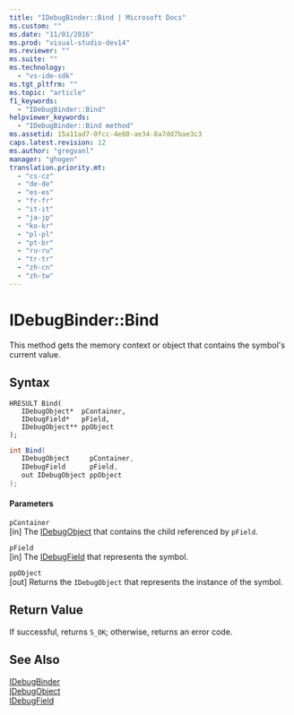 ```yaml
---
title: "IDebugBinder::Bind | Microsoft Docs"
ms.custom: ""
ms.date: "11/01/2016"
ms.prod: "visual-studio-dev14"
ms.reviewer: ""
ms.suite: ""
ms.technology: 
  - "vs-ide-sdk"
ms.tgt_pltfrm: ""
ms.topic: "article"
f1_keywords: 
  - "IDebugBinder::Bind"
helpviewer_keywords: 
  - "IDebugBinder::Bind method"
ms.assetid: 15a11ad7-0fcc-4e80-ae34-8a7dd7bae3c3
caps.latest.revision: 12
ms.author: "gregvanl"
manager: "ghogen"
translation.priority.mt: 
  - "cs-cz"
  - "de-de"
  - "es-es"
  - "fr-fr"
  - "it-it"
  - "ja-jp"
  - "ko-kr"
  - "pl-pl"
  - "pt-br"
  - "ru-ru"
  - "tr-tr"
  - "zh-cn"
  - "zh-tw"
---
```

# IDebugBinder::Bind
This method gets the memory context or object that contains the symbol's current value.  
  
## Syntax  
  
```cpp#  
HRESULT Bind(   
   IDebugObject*  pContainer,  
   IDebugField*   pField,  
   IDebugObject** ppObject  
);  
```  
  
```c#  
int Bind(  
   IDebugObject     pContainer,  
   IDebugField      pField,  
   out IDebugObject ppObject  
);  
```  
  
#### Parameters  
 `pContainer`  
 [in] The [IDebugObject](../../../extensibility/debugger/reference/idebugobject.md) that contains the child referenced by `pField`.  
  
 `pField`  
 [in] The [IDebugField](../../../extensibility/debugger/reference/idebugfield.md) that represents the symbol.  
  
 `ppObject`  
 [out] Returns the `IDebugObject` that represents the instance of the symbol.  
  
## Return Value  
 If successful, returns `S_OK`; otherwise, returns an error code.  
  
## See Also  
 [IDebugBinder](../../../extensibility/debugger/reference/idebugbinder.md)   
 [IDebugObject](../../../extensibility/debugger/reference/idebugobject.md)   
 [IDebugField](../../../extensibility/debugger/reference/idebugfield.md)
